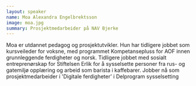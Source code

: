 ```yaml
---
layout: speaker
name: Moa Alexandra Engelbrektsson
image: moa.jpg
summary: Prosjektmedarbeider på NAV Bjerke
---
```

Moa er utdannet pedagog og prosjektutvikler. Hun har tidligere jobbet som kursveileder for voksne, med programmet Kompetansepluss for AOF innen grunnleggende ferdigheter og norsk. Tidligere jobbet med sosialt entreprenørskap for Stiftelsen Erlik for å sysselsette personer fra rus- og gatemiljø opplæring og arbeid som barista i kaffebarer. Jobber nå som prosjektmedarbeider i 'Digitale ferdigheter' i Delprogram sysselsetting
